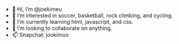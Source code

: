- 👋 Hi, I’m @joekimeu
- 👀 I’m interested in soccer, basketball, rock climbing, and cycling.
- 🌱 I’m currently learning html, javascript, and css.
- 💞️ I’m looking to collaborate on anything.
- 📫 Snapchat: jookimoo

<!---
joekimeu/joekimeu is a ✨ special ✨ repository because its `README.md` (this file) appears on your GitHub profile.
You can click the Preview link to take a look at your changes.
--->
